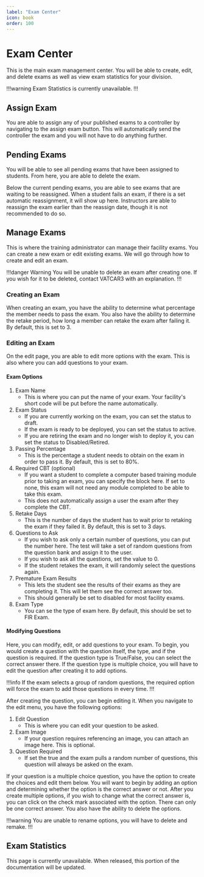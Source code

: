 ```yaml
---
label: "Exam Center"
icon: book
order: 100
---
```


# Exam Center

This is the main exam management center. You will be able to create, edit, and delete exams as well as view exam statistics for your division.

!!!warning
Exam Statistics is currently unavailable.
!!!

## Assign Exam

You are able to assign any of your published exams to a controller by navigating to the assign exam button. This will automatically send the controller the exam and you will not have to do anything further.

## Pending Exams

You will be able to see all pending exams that have been assigned to students. From here, you are able to delete the exam.

Below the current pending exams, you are able to see exams that are waiting to be reassigned. When a student fails an exam, if there is a set automatic reassignment, it will show up here. Instructors are able to reassign the exam earlier than the reassign date, though it is not recommended to do so.

## Manage Exams

This is where the training administrator can manage their facility exams. You can create a new exam or edit existing exams. We will go through how to create and edit an exam.

!!!danger Warning
You will be unable to delete an exam after creating one. If you wish for it to be deleted, contact VATCAR3 with an explanation.
!!!

### Creating an Exam

When creating an exam, you have the ability to determine what percentage the member needs to pass the exam. You also have the ability to determine the retake period, how long a member can retake the exam after failing it. By default, this is set to 3.

### Editing an Exam

On the edit page, you are able to edit more options with the exam. This is also where you can add questions to your exam.

#### Exam Options

1. Exam Name
    - This is where you can put the name of your exam. Your facility's short code will be put before the name automatically.
2. Exam Status
    - If you are currently working on the exam, you can set the status to draft.
    - If the exam is ready to be deployed, you can set the status to active.
    - If you are retiring the exam and no longer wish to deploy it, you can set the status to Disabled/Retired.
3. Passing Percentage
    - This is the percentage a student needs to obtain on the exam in order to pass it. By default, this is set to 80%.
4. Required CBT (optional)
    - If you want a student to complete a computer based training module prior to taking an exam, you can specify the block here. If set to none, this exam will not need any module completed to be able to take this exam.
    - This does not automatically assign a user the exam after they complete the CBT.
5. Retake Days
    - This is the number of days the student has to wait prior to retaking the exam if they failed it. By default, this is set to 3 days.
6. Questions to Ask
    - If you wish to ask only a certain number of questions, you can put the number here. The test will take a set of random questions from the question bank and assign it to the user.
    - If you wish to ask all the questions, set the value to 0.
    - If the student retakes the exam, it will randomly select the questions again.
7. Premature Exam Results
    - This lets the student see the results of their exams as they are completing it. This will let them see the correct answer too.
    - This should generally be set to disabled for most facility exams.
8. Exam Type
    - You can se the type of exam here. By default, this should be set to FIR Exam.

#### Modifying Questions

Here, you can modify, edit, or add questions to your exam. To begin, you would create a question with the question itself, the type, and if the question is required. If the question type is True/False, you can select the correct answer there. If the question type is multiple choice, you will have to edit the question after creating it to add options.

!!!info
If the exam selects a group of random questions, the required option will force the exam to add those questions in every time.
!!!

After creating the question, you can begin editing it. When you navigate to the edit menu, you have the following options:

1. Edit Question
    - This is where you can edit your question to be asked.
2. Exam Image
    - If your question requires referencing an image, you can attach an image here. This is optional.
3. Question Required
    - If set the true and the exam pulls a random number of questions, this question will always be asked on the exam.

If your question is a multiple choice question, you have the option to create the choices and edit them below. You will want to begin by adding an option and determining whether the option is the correct answer or not. After you create multiple options, if you wish to change what the correct answer is, you can click on the check mark associated with the option. There can only be one correct answer. You also have the ability to delete the options.

!!!warning
You are unable to rename options, you will have to delete and remake.
!!!

## Exam Statistics

This page is currently unavailable. When released, this portion of the documentation will be updated.